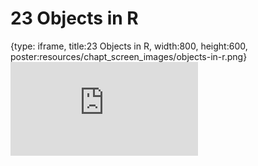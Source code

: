 # 23 Objects in R
 
{type: iframe, title:23 Objects in R, width:800, height:600, poster:resources/chapt_screen_images/objects-in-r.png}
![](https://datatrail-jhu.github.io/DataTrail_ReOrg/no_toc/objects-in-r.html)
 

 
